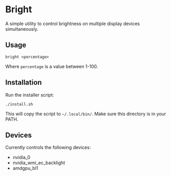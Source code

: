 # Bright

A simple utility to control brightness on multiple display devices simultaneously.

## Usage

```
bright <percentage>
```

Where `percentage` is a value between 1-100.

## Installation

Run the installer script:

```
./install.sh
```

This will copy the script to `~/.local/bin/`. Make sure this directory is in your PATH.

## Devices

Currently controls the following devices:
- nvidia_0
- nvidia_wmi_ec_backlight
- amdgpu_bl1